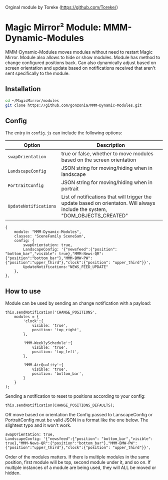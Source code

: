 Orginal module by Toreke (https://github.com/Toreke/)

# Magic Mirror² Module: MMM-Dynamic-Modules

MMM-Dynamic-Modules moves modules without need to restart Magic Mirror. Module also allows to hide or show modules. Module has method to change configured positions back.
Can also dynamically adjust based on screen orientation and update based on notifications received that aren't sent specifically to the module.  

## Installation


```bash
cd ~/MagicMirror/modules
git clone https://github.com/gonzonia/MMM-Dynamic-Modules.git
```

## Config
The entry in `config.js` can include the following options:

<!-- prettier-ignore-start -->
| Option             | Description
|--------------------|-----------
| `swapOrientation`  | true or false, whether to move modules based on the screen orientation
| `LandscapeConfig`  | JSON string for moving/hiding when in landscape
| `PortraitConfig`   | JSON string for moving/hiding when in portrait
| `UpdateNotifications`| List of notifications that will trigger the update based on orientaton. Will always include the system, "DOM_OBJECTS_CREATED"


```
{
	module: "MMM-Dynamic-Modules",
	classes: 'SceneFamily SceneSam',
	config: {
		swapOrientation: true,
		LandscapeConfig: '{"newsfeed":{"position": "bottom_bar","visible": true},"MMM-News-QR":{"position":"bottom_bar"},"MMM-BMW-PW":{"position":"upper_third"},"clock":{"position": "upper_third"}}',
		UpdateNotifications:"NEWS_FEED_UPDATE"
	},
},
```

## How to use


Module can be used by sending an change notification with a payload:

```
this.sendNotification('CHANGE_POSITIONS', 
	modules = {
		'clock':{
			visible: 'true',
			position: 'top_right',
		},

		'MMM-WeeklySchedule':{
			visible: 'true',
			position: 'top_left',
		},

		'MMM-AirQuality':{
			visible: 'true',
			position: 'bottom_bar',
		}
	}
);
```

Sending a notification to reset to positions according to your config:

```
this.sendNotification(CHANGE_POSITIONS_DEFAULTS);
```

OR move based on orientation the Config passed to LanscapeConfig or PortraitConfig must be valid JSON in a format like the one below. The slightest typo and it won't work. 
```
swapOrientation: true,
LandscapeConfig: '{"newsfeed":{"position": "bottom_bar","visible": true},"MMM-News-QR":{"position":"bottom_bar"},"MMM-BMW-PW":{"position":"upper_third"},"clock":{"position": "upper_third"}}',
```

Order of the modules matters. If there is multiple modules in the same position, first module will be top, second module under it, and so on.
If multiple instances of a module are being used, they will ALL be moved or hidden. 
